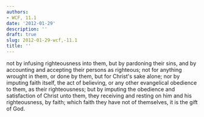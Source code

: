 ```yaml
---
authors:
- WCF, 11.1
date: '2012-01-29'
description: ''
draft: true
slug: 2012-01-29-wcf,-11.1
title: ''
---
```

not by infusing righteousness into them, but by pardoning their sins, and by accounting and accepting their persons as righteous; not for anything wrought in them, or done by them, but for Christ's sake alone; nor by imputing faith itself, the act of believing, or any other evangelical obedience to them, as their righteousness; but by imputing the obedience and satisfaction of Christ unto them, they receiving and resting on him and his righteousness, by faith; which faith they have not of themselves, it is the gift of God.



